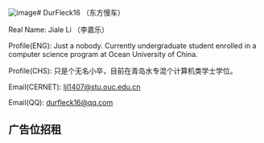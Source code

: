 ![image](https://github.com/DurFleck16/durfleck16/assets/121762364/835bd1bb-af2e-4ee9-b2ca-fbc496ee12d3)# DurFleck16 （东方慢车）

Real Name: Jiale Li （李嘉乐）

Profile(ENG): Just a nobody. Currently undergraduate student enrolled in a computer science program at Ocean University of China.

Profile(CHS): 只是个无名小卒，目前在青岛水专混个计算机类学士学位。

Email(CERNET): [ljl1407@stu.ouc.edu.cn](mailto:ljl1407@stu.ouc.edu.cn)

Email(QQ): [durfleck16@qq.com](mailto:durfleck16@qq.com)

## 广告位招租
